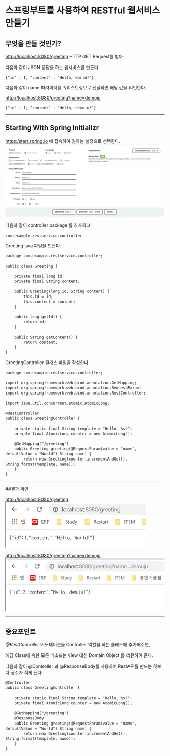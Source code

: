 # 스프링부트를 사용하여 RESTful 웹서비스 만들기

## 무엇을 만들 것인가?

[http://localhost:8080/greeting](http://localhost:8080/greeting) HTTP GET Request를 받아

다음과 같이 JSON 응답을 하는 웹서비스를 만든다.

    {"id" : 1, "content" : "Hello, world!"}

다음과 같이 name 파라미터를 쿼리스트링으로 전달하면 해당 값을 리턴한다.

[http://localhost:8080/greeting?name=demoju](http://localhost:8080/greeting?name=demoju)

    {"id" : 1, "content" : "Hello, demoju!"}

---

## Starting With Spring initializr

[https:/start.spring.io](https:/start.spring.io) 에 접속하여 원하는 설정으로 선택한다.
![](imgs/img.png)


다음과 같이 controller package 를 추가하고

    com.example.restservice.controller

Greeting.java 파일을 만든다.

    package com.example.restservice.controller;

    public class Greeting {
    
        private final long id;
        private final String content;
    
        public Greeting(long id, String content) {
            this.id = id;
            this.content = content;
        }
    
        public long getId() {
            return id;
        }
    
        public String getContent() {
            return content;
        }
    }

GreetingController 클래스 파일을 작성한다.

    package com.example.restservice.controller;
    
    import org.springframework.web.bind.annotation.GetMapping;
    import org.springframework.web.bind.annotation.RequestParam;
    import org.springframework.web.bind.annotation.RestController;
    
    import java.util.concurrent.atomic.AtomicLong;
    
    @RestController
    public class GreetingController {
    
        private static final String template = "Hello, %s!";
        private final AtomicLong counter = new AtomicLong();
        
        @GetMapping("/greeting")
        public Greeting greeting(@RequestParam(value = "name", defaultValue = "World") String name) {
            return new Greeting(counter.incrementAndGet(), String.format(template, name));
        }
    }

---
##결과 확인

[http://localhost:8080/greeting](http://localhost:8080/greeting) 
![](imgs/img_1.png)


[http://localhost:8080/greeting?name=demuju](http://localhost:8080/greeting?name=demuju)
![img.png](img.png)



---
## 중요포인트
*@RestController* 어노테이션을 Controller 역할을 하는 클래스에 추가해주면, 

해당 Class에 속한 모든 메소드는 View 대신 Domain Object 를 리턴하여 준다.

다음과 같이 @Controller 과 @ResponseBody를 사용하여 RestAPI를 만드는 것보다 공수가 적게 든다!

    @Controller
    public class GreetingController {
    
        private static final String template = "Hello, %s!";
        private final AtomicLong counter = new AtomicLong();
    
        @GetMapping("/greeting")
        @ResponseBody
        public Greeting greeting(@RequestParam(value = "name", defaultValue = "World") String name) {
            return new Greeting(counter.incrementAndGet(), String.format(template, name));
        }
    }

